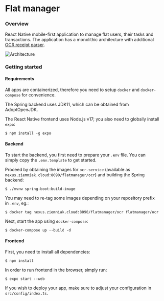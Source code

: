 # Flat manager

### Overview

React Native mobile-first application to manage flat users, their tasks and transactions.
The application has a monolithic architecture with additional [OCR receipt parser](https://github.com/Stowarzyszenie-Umarlych-Kotletow/flat-manager-ocr).


![Architecture](https://i.imgur.com/lAzU98O.png)

### Getting started

#### Requirements
All apps are containerized, therefore you need to setup `docker` and `docker-compose` for convenience.

The Spring backend uses JDK11, which can be obtained from AdoptOpenJDK.

The React Native frontend uses Node.js v17; you also need to globally install `expo`:
```shell
$ npm install -g expo
```

#### Backend
To start the backend, you first need to prepare your `.env` file. You can simply copy the `.env.template` to get started.

Proceed by obtaining the images for `ocr-service` (available as `nexus.ziemniak.cloud:8090/flatmanager/ocr`) and building the Spring backend:
```shell
$ ./mvnw spring-boot:build-image
```

You may need to re-tag some images depending on your repository prefix in `.env`, eg.:
```shell
$ docker tag nexus.ziemniak.cloud:8090/flatmanager/ocr flatmanager/ocr
```

Next, start the app using `docker-compose`:
```shell
$ docker-compose up --build -d
```

#### Frontend
First, you need to install all dependencies:
```shell
$ npm install
```
In order to run frontend in the browser, simply run:
```shell
$ expo start --web
```

If you wish to deploy your app, make sure to adjust your configuration in `src/config/index.ts`.

